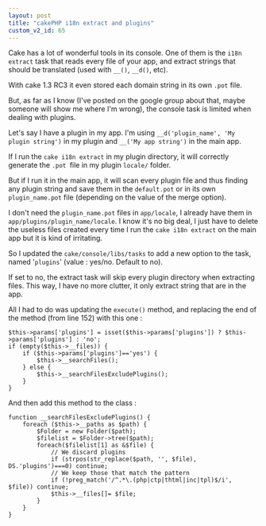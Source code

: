 ```yaml
---
layout: post
title: "cakePHP i18n extract and plugins"
custom_v2_id: 65
---
```


Cake has a lot of wonderful tools in its console. One of them is the `i18n
extract` task that reads every file of your app, and extract strings that
should be translated (used with `__()`, `__d()`, etc).

With cake 1.3 RC3 it even stored each domain string in its own `.pot` file.

But, as far as I know (I've posted on the google group about that, maybe
someone will show me where I'm wrong), the console task is limited when
dealing with plugins.

Let's say I have a plugin in my app. I'm using `__d('plugin_name', 'My plugin
string')` in my plugin and `__('My app string')` in the main app.

If I run the `cake i18n extract` in my plugin directory, it will correctly
generate the `.pot `file in my plugin `locale/` folder.

But if I run it in the main app, it will scan every plugin file and thus
finding any plugin string and save them in the `default.pot` or in its own
`plugin_name.pot` file (depending on the value of the merge option).

I don't need the `plugin_name.pot` files in `app/locale`, I already have them
in `app/plugins/plugin_name/locale`. I know it's no big deal, I just have to
delete the useless files created every time I run the `cake i18n extract` on
the main app but it is kind of irritating.

So I updated the `cake/console/libs/tasks` to add a new option to the task,
named '`plugins`' (value : yes/no. Default to no).

If set to no, the extract task will skip every plugin directory when
extracting files. This way, I have no more clutter, it only extract string
that are in the app.

All I had to do was updating the `execute()` method, and replacing the end of
the method (from line 152) with this one :

    
    $this->params['plugins'] = isset($this->params['plugins']) ? $this->params['plugins'] : 'no';  
    if (empty($this->__files)) {  
    	if ($this->params['plugins']=='yes') {  
    		$this->__searchFiles();  
    	} else {  
    		$this->__searchFilesExcludePlugins();  
    	}  
    }

And then add this method to the class :

    
    function __searchFilesExcludePlugins() {  
    	foreach ($this->__paths as $path) {  
    		$Folder = new Folder($path);  
    		$filelist = $Folder->tree($path);  
    		foreach($filelist[1] as &$file) {  
    			// We discard plugins  
    			if (strpos(str_replace($path, '', $file), DS.'plugins')===0) continue;  
    			// We keep those that match the pattern  
    			if (!preg_match('/^.*\.(php|ctp|thtml|inc|tpl)$/i', $file)) continue;  
    			$this->__files[]= $file;  
    		}  
    	}  
    }  
    

